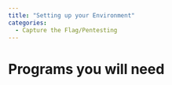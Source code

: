 ```yaml
---
title: "Setting up your Environment"
categories:
  - Capture the Flag/Pentesting
---
```


# Programs you will need

